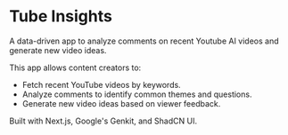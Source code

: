 # Tube Insights

A data-driven app to analyze comments on recent Youtube AI videos and generate new video ideas.

This app allows content creators to:
- Fetch recent YouTube videos by keywords.
- Analyze comments to identify common themes and questions.
- Generate new video ideas based on viewer feedback.

Built with Next.js, Google's Genkit, and ShadCN UI.

